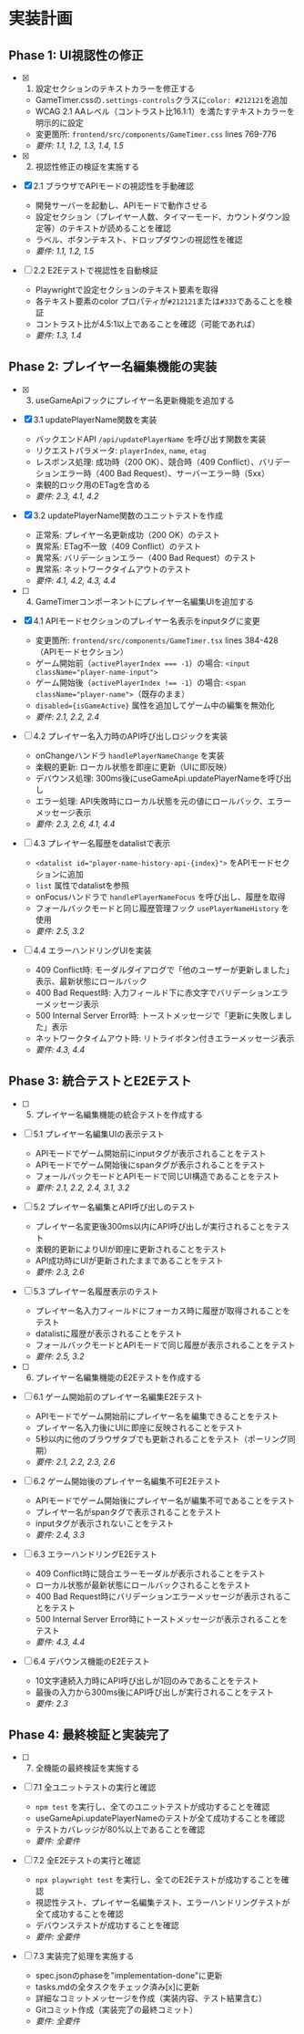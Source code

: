 # 実装計画

## Phase 1: UI視認性の修正

- [x] 1. 設定セクションのテキストカラーを修正する
  - GameTimer.cssの`.settings-controls`クラスに`color: #212121`を追加
  - WCAG 2.1 AAレベル（コントラスト比16.1:1）を満たすテキストカラーを明示的に設定
  - 変更箇所: `frontend/src/components/GameTimer.css` lines 769-776
  - _要件: 1.1, 1.2, 1.3, 1.4, 1.5_

- [x] 2. 視認性修正の検証を実施する
- [x] 2.1 ブラウザでAPIモードの視認性を手動確認
  - 開発サーバーを起動し、APIモードで動作させる
  - 設定セクション（プレイヤー人数、タイマーモード、カウントダウン設定等）のテキストが読めることを確認
  - ラベル、ボタンテキスト、ドロップダウンの視認性を確認
  - _要件: 1.1, 1.2, 1.5_

- [ ] 2.2 E2Eテストで視認性を自動検証
  - Playwrightで設定セクションのテキスト要素を取得
  - 各テキスト要素のcolor プロパティが`#212121`または`#333`であることを検証
  - コントラスト比が4.5:1以上であることを確認（可能であれば）
  - _要件: 1.3, 1.4_

## Phase 2: プレイヤー名編集機能の実装

- [x] 3. useGameApiフックにプレイヤー名更新機能を追加する
- [x] 3.1 updatePlayerName関数を実装
  - バックエンドAPI `/api/updatePlayerName` を呼び出す関数を実装
  - リクエストパラメータ: `playerIndex`, `name`, `etag`
  - レスポンス処理: 成功時（200 OK）、競合時（409 Conflict）、バリデーションエラー時（400 Bad Request）、サーバーエラー時（5xx）
  - 楽観的ロック用のETagを含める
  - _要件: 2.3, 4.1, 4.2_

- [x] 3.2 updatePlayerName関数のユニットテストを作成
  - 正常系: プレイヤー名更新成功（200 OK）のテスト
  - 異常系: ETag不一致（409 Conflict）のテスト
  - 異常系: バリデーションエラー（400 Bad Request）のテスト
  - 異常系: ネットワークタイムアウトのテスト
  - _要件: 4.1, 4.2, 4.3, 4.4_

- [ ] 4. GameTimerコンポーネントにプレイヤー名編集UIを追加する
- [x] 4.1 APIモードセクションのプレイヤー名表示をinputタグに変更
  - 変更箇所: `frontend/src/components/GameTimer.tsx` lines 384-428（APIモードセクション）
  - ゲーム開始前（`activePlayerIndex === -1`）の場合: `<input className="player-name-input">`
  - ゲーム開始後（`activePlayerIndex !== -1`）の場合: `<span className="player-name">`（既存のまま）
  - `disabled={isGameActive}` 属性を追加してゲーム中の編集を無効化
  - _要件: 2.1, 2.2, 2.4_

- [ ] 4.2 プレイヤー名入力時のAPI呼び出しロジックを実装
  - onChangeハンドラ `handlePlayerNameChange` を実装
  - 楽観的更新: ローカル状態を即座に更新（UIに即反映）
  - デバウンス処理: 300ms後にuseGameApi.updatePlayerNameを呼び出し
  - エラー処理: API失敗時にローカル状態を元の値にロールバック、エラーメッセージ表示
  - _要件: 2.3, 2.6, 4.1, 4.4_

- [ ] 4.3 プレイヤー名履歴をdatalistで表示
  - `<datalist id="player-name-history-api-{index}">` をAPIモードセクションに追加
  - `list` 属性でdatalistを参照
  - onFocusハンドラで `handlePlayerNameFocus` を呼び出し、履歴を取得
  - フォールバックモードと同じ履歴管理フック `usePlayerNameHistory` を使用
  - _要件: 2.5, 3.2_

- [ ] 4.4 エラーハンドリングUIを実装
  - 409 Conflict時: モーダルダイアログで「他のユーザーが更新しました」表示、最新状態にロールバック
  - 400 Bad Request時: 入力フィールド下に赤文字でバリデーションエラーメッセージ表示
  - 500 Internal Server Error時: トーストメッセージで「更新に失敗しました」表示
  - ネットワークタイムアウト時: リトライボタン付きエラーメッセージ表示
  - _要件: 4.3, 4.4_

## Phase 3: 統合テストとE2Eテスト

- [ ] 5. プレイヤー名編集機能の統合テストを作成する
- [ ] 5.1 プレイヤー名編集UIの表示テスト
  - APIモードでゲーム開始前にinputタグが表示されることをテスト
  - APIモードでゲーム開始後にspanタグが表示されることをテスト
  - フォールバックモードとAPIモードで同じUI構造であることをテスト
  - _要件: 2.1, 2.2, 2.4, 3.1, 3.2_

- [ ] 5.2 プレイヤー名編集とAPI呼び出しのテスト
  - プレイヤー名変更後300ms以内にAPI呼び出しが実行されることをテスト
  - 楽観的更新によりUIが即座に更新されることをテスト
  - API成功時にUIが更新されたままであることをテスト
  - _要件: 2.3, 2.6_

- [ ] 5.3 プレイヤー名履歴表示のテスト
  - プレイヤー名入力フィールドにフォーカス時に履歴が取得されることをテスト
  - datalistに履歴が表示されることをテスト
  - フォールバックモードとAPIモードで同じ履歴が表示されることをテスト
  - _要件: 2.5, 3.2_

- [ ] 6. プレイヤー名編集機能のE2Eテストを作成する
- [ ] 6.1 ゲーム開始前のプレイヤー名編集E2Eテスト
  - APIモードでゲーム開始前にプレイヤー名を編集できることをテスト
  - プレイヤー名入力後にUIに即座に反映されることをテスト
  - 5秒以内に他のブラウザタブでも更新されることをテスト（ポーリング同期）
  - _要件: 2.1, 2.2, 2.3, 2.6_

- [ ] 6.2 ゲーム開始後のプレイヤー名編集不可E2Eテスト
  - APIモードでゲーム開始後にプレイヤー名が編集不可であることをテスト
  - プレイヤー名がspanタグで表示されることをテスト
  - inputタグが表示されないことをテスト
  - _要件: 2.4, 3.3_

- [ ] 6.3 エラーハンドリングE2Eテスト
  - 409 Conflict時に競合エラーモーダルが表示されることをテスト
  - ローカル状態が最新状態にロールバックされることをテスト
  - 400 Bad Request時にバリデーションエラーメッセージが表示されることをテスト
  - 500 Internal Server Error時にトーストメッセージが表示されることをテスト
  - _要件: 4.3, 4.4_

- [ ] 6.4 デバウンス機能のE2Eテスト
  - 10文字連続入力時にAPI呼び出しが1回のみであることをテスト
  - 最後の入力から300ms後にAPI呼び出しが実行されることをテスト
  - _要件: 2.3_

## Phase 4: 最終検証と実装完了

- [ ] 7. 全機能の最終検証を実施する
- [ ] 7.1 全ユニットテストの実行と確認
  - `npm test` を実行し、全てのユニットテストが成功することを確認
  - useGameApi.updatePlayerNameのテストが全て成功することを確認
  - テストカバレッジが80%以上であることを確認
  - _要件: 全要件_

- [ ] 7.2 全E2Eテストの実行と確認
  - `npx playwright test` を実行し、全てのE2Eテストが成功することを確認
  - 視認性テスト、プレイヤー名編集テスト、エラーハンドリングテストが全て成功することを確認
  - デバウンステストが成功することを確認
  - _要件: 全要件_

- [ ] 7.3 実装完了処理を実施する
  - spec.jsonのphaseを"implementation-done"に更新
  - tasks.mdの全タスクをチェック済み[x]に更新
  - 詳細なコミットメッセージを作成（実装内容、テスト結果含む）
  - Gitコミット作成（実装完了の最終コミット）
  - _要件: 全要件_
